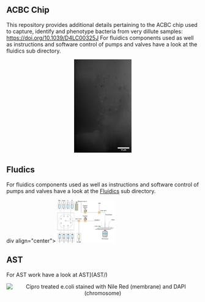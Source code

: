 ## ACBC Chip
This repository provides additional details pertaining to the ACBC chip used to capture, identify and phenotype bacteria from very dillute samples:
https://doi.org/10.1039/D4LC00325J
For fluidics components used as well as instructions and software control of pumps and valves have a look at the fluidics sub directory.
<div align="center">

<img src="./images/ecoli_gif.gif" alt="E. coli trapping" width="150"   />
</div>


## Fludics
For fluidics components used as well as instructions and software control of pumps and valves have a look at the [Fluidics](fluidics/)
 sub directory.
 
div align="center">
<img src="./images/S6.png" alt="Fluidics setup" width="150" />
</div>


## AST

For AST work have a look at AST](AST/)
<div align="center">
<img src="./images/cipro_gif.gif" alt="Cipro treated e.coli stained with Nile Red (membrane) and DAPI (chromosome)" width="150" />
</div>
